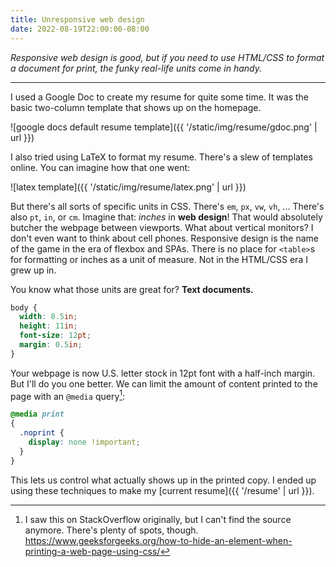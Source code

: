 ```yaml
---
title: Unresponsive web design
date: 2022-08-19T22:00:00-08:00
---
```


*Responsive web design is good, but if you need to use HTML/CSS to format a document for print, the funky real-life units come in handy.*

***

I used a Google Doc to create my resume for quite some time. It was the basic two-column template that shows up on the homepage.

![google docs default resume template]({{ '/static/img/resume/gdoc.png' | url }})

I also tried using LaTeX to format my resume. There's a slew of templates online. You can imagine how that one went:

![latex template]({{ '/static/img/resume/latex.png' | url }})

But there's all sorts of specific units in CSS. There's `em`, `px`, `vw`, `vh`, ... There's also `pt`, `in`, or `cm`. Imagine that: *inches* in **web design**! That would absolutely butcher the webpage between viewports. What about vertical monitors? I don't even want to think about cell phones. Responsive design is the name of the game in the era of flexbox and SPAs. There is no place for `<table>`s for formatting or inches as a unit of measure. Not in the HTML/CSS era I grew up in.

You know what those units are great for? **Text documents.**

```css
body {
  width: 8.5in;
  height: 11in;
  font-size: 12pt;
  margin: 0.5in;
}
```

Your webpage is now U.S. letter stock in 12pt font with a half-inch margin. But I'll do you one better. We can limit the amount of content printed to the page with an `@media` query[^1]:

```css
@media print
{
  .noprint {
    display: none !important;
  }
}
```

This lets us control what actually shows up in the printed copy. I ended up using these techniques to make my [current resume]({{ '/resume' | url }}).

[^1]: I saw this on StackOverflow originally, but I can't find the source anymore. There's plenty of spots, though. <https://www.geeksforgeeks.org/how-to-hide-an-element-when-printing-a-web-page-using-css/>
